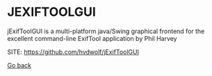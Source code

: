 # JEXIFTOOLGUI
 
 jExifToolGUI is a multi-platform java/Swing graphical 
 frontend for the excellent command-line ExifTool 
 application by Phil Harvey
 
 SITE: https://github.com/hvdwolf/jExifToolGUI

 [Go back](https://portable-linux-apps.github.io/apps.html)
